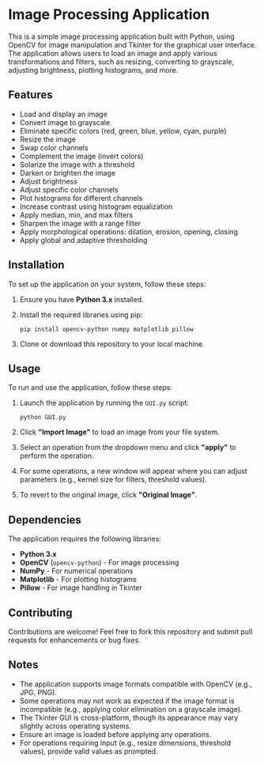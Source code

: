 # Image Processing Application

This is a simple image processing application built with Python, using OpenCV for image manipulation and Tkinter for the graphical user interface. The application allows users to load an image and apply various transformations and filters, such as resizing, converting to grayscale, adjusting brightness, plotting histograms, and more.

## Features

- Load and display an image
- Convert image to grayscale
- Eliminate specific colors (red, green, blue, yellow, cyan, purple)
- Resize the image
- Swap color channels
- Complement the image (invert colors)
- Solarize the image with a threshold
- Darken or brighten the image
- Adjust brightness
- Adjust specific color channels
- Plot histograms for different channels
- Increase contrast using histogram equalization
- Apply median, min, and max filters
- Sharpen the image with a range filter
- Apply morphological operations: dilation, erosion, opening, closing
- Apply global and adaptive thresholding

## Installation

To set up the application on your system, follow these steps:

1. Ensure you have **Python 3.x** installed.

2. Install the required libraries using pip:

   ```
   pip install opencv-python numpy matplotlib pillow
   ```

3. Clone or download this repository to your local machine.

## Usage

To run and use the application, follow these steps:

1. Launch the application by running the `GUI.py` script:

   ```
   python GUI.py
   ```

2. Click **"Import Image"** to load an image from your file system.

3. Select an operation from the dropdown menu and click **"apply"** to perform the operation.

4. For some operations, a new window will appear where you can adjust parameters (e.g., kernel size for filters, threshold values).

5. To revert to the original image, click **"Original Image"**.

## Dependencies

The application requires the following libraries:

- **Python 3.x**
- **OpenCV** (`opencv-python`) - For image processing
- **NumPy** - For numerical operations
- **Matplotlib** - For plotting histograms
- **Pillow** - For image handling in Tkinter

## Contributing

Contributions are welcome! Feel free to fork this repository and submit pull requests for enhancements or bug fixes.


## Notes

- The application supports image formats compatible with OpenCV (e.g., JPG, PNG).
- Some operations may not work as expected if the image format is incompatible (e.g., applying color elimination on a grayscale image).
- The Tkinter GUI is cross-platform, though its appearance may vary slightly across operating systems.
- Ensure an image is loaded before applying any operations.
- For operations requiring input (e.g., resize dimensions, threshold values), provide valid values as prompted.
